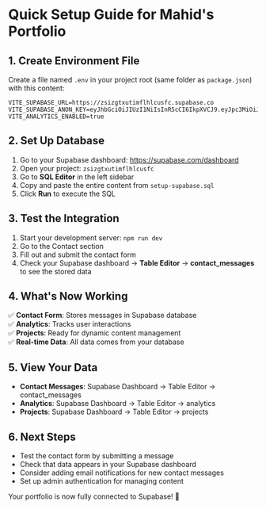 # Quick Setup Guide for Mahid's Portfolio

## 1. Create Environment File

Create a file named `.env` in your project root (same folder as `package.json`) with this content:

```env
VITE_SUPABASE_URL=https://zsizgtxutimflhlcusfc.supabase.co
VITE_SUPABASE_ANON_KEY=eyJhbGciOiJIUzI1NiIsInR5cCI6IkpXVCJ9.eyJpc3MiOiJzdXBhYmFzZSIsInJlZiI6InpzaXpndHh1dGltZmxobGN1c2ZjIiwicm9sZSI6ImFub24iLCJpYXQiOjE3NTQ2NzU5NTIsImV4cCI6MjA3MDI1MTk1Mn0.9wzhsoR_KRWrCcfIQIuREU2APktAZbHyULXtZLndUN4
VITE_ANALYTICS_ENABLED=true
```

## 2. Set Up Database

1. Go to your Supabase dashboard: https://supabase.com/dashboard
2. Open your project: `zsizgtxutimflhlcusfc`
3. Go to **SQL Editor** in the left sidebar
4. Copy and paste the entire content from `setup-supabase.sql`
5. Click **Run** to execute the SQL

## 3. Test the Integration

1. Start your development server: `npm run dev`
2. Go to the Contact section
3. Fill out and submit the contact form
4. Check your Supabase dashboard → **Table Editor** → **contact_messages** to see the stored data

## 4. What's Now Working

✅ **Contact Form**: Stores messages in Supabase database  
✅ **Analytics**: Tracks user interactions  
✅ **Projects**: Ready for dynamic content management  
✅ **Real-time Data**: All data comes from your database  

## 5. View Your Data

- **Contact Messages**: Supabase Dashboard → Table Editor → contact_messages
- **Analytics**: Supabase Dashboard → Table Editor → analytics
- **Projects**: Supabase Dashboard → Table Editor → projects

## 6. Next Steps

- Test the contact form by submitting a message
- Check that data appears in your Supabase dashboard
- Consider adding email notifications for new contact messages
- Set up admin authentication for managing content

Your portfolio is now fully connected to Supabase! 🚀
